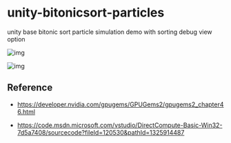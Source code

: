 # unity-bitonicsort-particles

unity base bitonic sort particle simulation demo with sorting debug view option

![img](Imgs/result.gif)

![img](Imgs/debug.gif)

## Reference

- https://developer.nvidia.com/gpugems/GPUGems2/gpugems2_chapter46.html

- https://code.msdn.microsoft.com/vstudio/DirectCompute-Basic-Win32-7d5a7408/sourcecode?fileId=120530&pathId=1325914487
